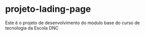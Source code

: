# projeto-lading-page
Este é o projeto de desenvolvimento do modulo base do curso de tecnologia da Escola DNC
